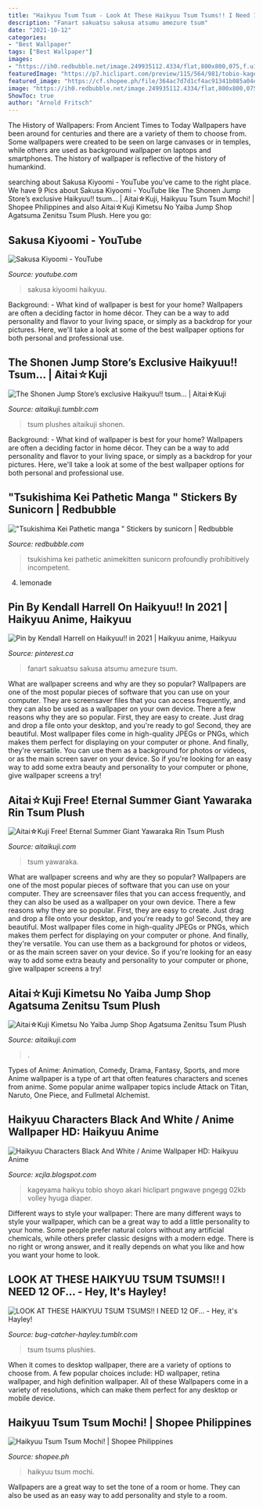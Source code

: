 ```yaml
---
title: "Haikyuu Tsum Tsum - Look At These Haikyuu Tsum Tsums!! I Need 12 Of..."
description: "Fanart sakuatsu sakusa atsumu amezure tsum"
date: "2021-10-12"
categories:
- "Best Wallpaper"
tags: ["Best Wallpaper"]
images:
- "https://ih0.redbubble.net/image.249935112.4334/flat,800x800,075,f.u1.jpg"
featuredImage: "https://p7.hiclipart.com/preview/115/564/981/tobio-kageyama-haikyu-manga-anime-image-manga.jpg"
featured_image: "https://cf.shopee.ph/file/364ac7d7d1cf4ac91341b085a04e93ce"
image: "https://ih0.redbubble.net/image.249935112.4334/flat,800x800,075,f.u1.jpg"
ShowToc: true
author: "Arnold Fritsch"
---
```



The History of Wallpapers: From Ancient Times to Today
Wallpapers have been around for centuries and there are a variety of them to choose from. Some wallpapers were created to be seen on large canvases or in temples, while others are used as background wallpaper on laptops and smartphones. The history of wallpaper is reflective of the history of humankind.

	

		
searching about Sakusa Kiyoomi - YouTube you've came to the right place. We have 9 Pics about Sakusa Kiyoomi - YouTube like The Shonen Jump Store’s exclusive Haikyuu!! tsum... | Aitai☆Kuji, Haikyuu Tsum Tsum Mochi! | Shopee Philippines and also Aitai☆Kuji Kimetsu No Yaiba Jump Shop Agatsuma Zenitsu Tsum Plush. Here you go:
		
    
## Sakusa Kiyoomi - YouTube

<img loading=lazy src="https://yt3.ggpht.com/a/AATXAJz6ZN0_gDeALNimZrb2OLtHWXN8C2glgLnYgA=s900-c-k-c0xffffffff-no-rj-mo" onerror="this.onerror=null;this.src='https://tse4.mm.bing.net/th?id=OIP.ea19dOIpHVSz3VZYUU2HMgHaHa&amp;pid=15.1';" alt="Sakusa Kiyoomi - YouTube">

_Source: youtube.com_

>sakusa kiyoomi haikyuu. 

	

Background: - What kind of wallpaper is best for your home?
Wallpapers are often a deciding factor in home décor. They can be a way to add personality and flavor to your living space, or simply as a backdrop for your pictures. Here, we'll take a look at some of the best wallpaper options for both personal and professional use.

    
## The Shonen Jump Store’s Exclusive Haikyuu!! Tsum... | Aitai☆Kuji

<img loading=lazy src="https://64.media.tumblr.com/0b87b464995c02b1784997d088e9076b/tumblr_ocvt53Fi2o1ue9by2o3_1280.jpg" onerror="this.onerror=null;this.src='https://tse3.mm.bing.net/th?id=OIP.WfSbUCvi29OqqwJbKvSZwQHaGl&amp;pid=15.1';" alt="The Shonen Jump Store’s exclusive Haikyuu!! tsum... | Aitai☆Kuji">

_Source: aitaikuji.tumblr.com_

>tsum plushes aitaikuji shonen. 

	

Background: - What kind of wallpaper is best for your home?
Wallpapers are often a deciding factor in home décor. They can be a way to add personality and flavor to your living space, or simply as a backdrop for your pictures. Here, we'll take a look at some of the best wallpaper options for both personal and professional use.

    
## &quot;Tsukishima Kei Pathetic Manga &quot; Stickers By Sunicorn | Redbubble

<img loading=lazy src="https://ih0.redbubble.net/image.249935112.4334/flat,800x800,075,f.u1.jpg" onerror="this.onerror=null;this.src='https://tse1.mm.bing.net/th?id=OIP.oAyqhMe54X08oEt3508tYAHaIn&amp;pid=15.1';" alt="&quot;Tsukishima Kei Pathetic manga &quot; Stickers by sunicorn | Redbubble">

_Source: redbubble.com_

>tsukishima kei pathetic animekitten sunicorn profoundly prohibitively incompetent. 

	

4. lemonade 

    
## Pin By Kendall Harrell On Haikyuu!! In 2021 | Haikyuu Anime, Haikyuu

<img loading=lazy src="https://i.pinimg.com/736x/ee/3b/c5/ee3bc5eeadcb2030e1acefdf398bf859.jpg" onerror="this.onerror=null;this.src='https://tse3.mm.bing.net/th?id=OIP._OFNCSOYMQxdmt82LE8xPgHaHb&amp;pid=15.1';" alt="Pin by Kendall Harrell on Haikyuu!! in 2021 | Haikyuu anime, Haikyuu">

_Source: pinterest.ca_

>fanart sakuatsu sakusa atsumu amezure tsum. 

	

What are wallpaper screens and why are they so popular?
Wallpapers are one of the most popular pieces of software that you can use on your computer. They are screensaver files that you can access frequently, and they can also be used as a wallpaper on your own device. There a few reasons why they are so popular. First, they are easy to create. Just drag and drop a file onto your desktop, and you're ready to go! Second, they are beautiful. Most wallpaper files come in high-quality JPEGs or PNGs, which makes them perfect for displaying on your computer or phone. And finally, they're versatile. You can use them as a background for photos or videos, or as the main screen saver on your device. So if you're looking for an easy way to add some extra beauty and personality to your computer or phone, give wallpaper screens a try!

    
## Aitai☆Kuji Free! Eternal Summer Giant Yawaraka Rin Tsum Plush

<img loading=lazy src="https://cdn.aitaikuji.com/media/catalog/product/cache/e47671b8e10994e3d9591f7f4d430833/0000062_free-eternal-summer-giant-yawaraka-rin-tsum-plush.jpeg" onerror="this.onerror=null;this.src='https://tse3.mm.bing.net/th?id=OIP.cw5DnbhVPBxuCEogXeF1PQAAAA&amp;pid=15.1';" alt="Aitai☆Kuji Free! Eternal Summer Giant Yawaraka Rin Tsum Plush">

_Source: aitaikuji.com_

>tsum yawaraka. 

	

What are wallpaper screens and why are they so popular?
Wallpapers are one of the most popular pieces of software that you can use on your computer. They are screensaver files that you can access frequently, and they can also be used as a wallpaper on your own device. There a few reasons why they are so popular. First, they are easy to create. Just drag and drop a file onto your desktop, and you're ready to go! Second, they are beautiful. Most wallpaper files come in high-quality JPEGs or PNGs, which makes them perfect for displaying on your computer or phone. And finally, they're versatile. You can use them as a background for photos or videos, or as the main screen saver on your device. So if you're looking for an easy way to add some extra beauty and personality to your computer or phone, give wallpaper screens a try!

    
## Aitai☆Kuji Kimetsu No Yaiba Jump Shop Agatsuma Zenitsu Tsum Plush

<img loading=lazy src="https://cdn.aitaikuji.com/media/catalog/product/cache/e47671b8e10994e3d9591f7f4d430833/e/o/eotvnjgucaalmrl.jpg" onerror="this.onerror=null;this.src='https://tse4.mm.bing.net/th?id=OIP.jmkDANCjDDVgXfi-K1xAtwAAAA&amp;pid=15.1';" alt="Aitai☆Kuji Kimetsu No Yaiba Jump Shop Agatsuma Zenitsu Tsum Plush">

_Source: aitaikuji.com_

>. 

	

Types of Anime: Animation, Comedy, Drama, Fantasy, Sports, and more
Anime wallpaper is a type of art that often features characters and scenes from anime. Some popular anime wallpaper topics include Attack on Titan, Naruto, One Piece, and Fullmetal Alchemist.

    
## Haikyuu Characters Black And White / Anime Wallpaper HD: Haikyuu Anime

<img loading=lazy src="https://p7.hiclipart.com/preview/115/564/981/tobio-kageyama-haikyu-manga-anime-image-manga.jpg" onerror="this.onerror=null;this.src='https://tse1.mm.bing.net/th?id=OIP.cECsh56_VFfp84yCR8rQGAHaHI&amp;pid=15.1';" alt="Haikyuu Characters Black And White / Anime Wallpaper HD: Haikyuu Anime">

_Source: xcjla.blogspot.com_

>kageyama haikyu tobio shoyo akari hiclipart pngwave pngegg 02kb volley hyuga diaper. 

	

Different ways to style your wallpaper:
There are many different ways to style your wallpaper, which can be a great way to add a little personality to your home. Some people prefer natural colors without any artificial chemicals, while others prefer classic designs with a modern edge. There is no right or wrong answer, and it really depends on what you like and how you want your home to look.

    
## LOOK AT THESE HAIKYUU TSUM TSUMS!! I NEED 12 OF... - Hey, It&#039;s Hayley!

<img loading=lazy src="https://66.media.tumblr.com/a51c7f1ae16b17bf064104eb2fd2a257/tumblr_nxjbjdErYZ1r21lujo1_640.jpg" onerror="this.onerror=null;this.src='https://tse3.mm.bing.net/th?id=OIP.c5ixcf5o9L-uQYij7qyihgHaEK&amp;pid=15.1';" alt="LOOK AT THESE HAIKYUU TSUM TSUMS!! I NEED 12 OF... - Hey, it&#039;s Hayley!">

_Source: bug-catcher-hayley.tumblr.com_

>tsum tsums plushies. 

	

When it comes to desktop wallpaper, there are a variety of options to choose from. A few popular choices include: HD wallpaper, retina wallpaper, and high definition wallpaper. All of these Wallpapers come in a variety of resolutions, which can make them perfect for any desktop or mobile device. 

    
## Haikyuu Tsum Tsum Mochi! | Shopee Philippines

<img loading=lazy src="https://cf.shopee.ph/file/364ac7d7d1cf4ac91341b085a04e93ce" onerror="this.onerror=null;this.src='https://tse1.mm.bing.net/th?id=OIP.NkrH19HPSskTQbCFoE6TzgHaHa&amp;pid=15.1';" alt="Haikyuu Tsum Tsum Mochi! | Shopee Philippines">

_Source: shopee.ph_

>haikyuu tsum mochi. 

	

Wallpapers are a great way to set the tone of a room or home. They can also be used as an easy way to add personality and style to a room.

